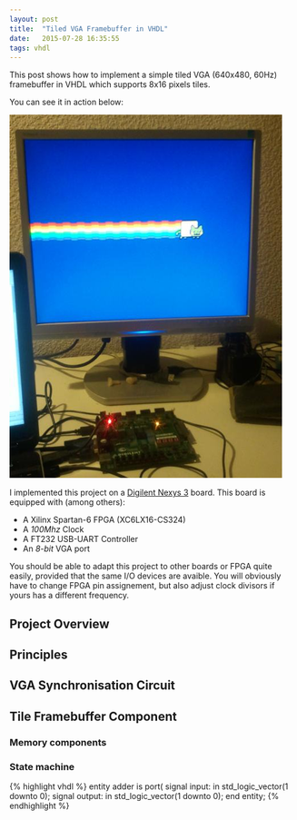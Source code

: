 ```yaml
---
layout: post
title:  "Tiled VGA Framebuffer in VHDL"
date:   2015-07-28 16:35:55
tags: vhdl
---
```


<!--

## Abstract ##

- Tiled VGA Framebuffer
- What does it do ?
- Differences with other VGA Controllers

## VGA Synchronization ##

- VGA Video interface dates back from the time of cathodic screens
- red, green, blue: ADC Resistor based ADC
- vsync, hsync: New line, new screen

- Figure explanation
    - Pixel rate
    - Hsync, Vsync

- Timing information
  
- References
    - [Nexys3 Reference Manual](http://www.digilentinc.com/Data/Products/NEXYS3/Nexys3_rm_V2.pdf) 

-->

This post shows how to implement a simple tiled VGA (640x480, 60Hz) framebuffer 
in VHDL which supports 8x16 pixels tiles.

You can see it in action below:

![Photo of Nexys3](/assets/tiled-vga-framebuffer-in-action.jpg) 

I implemented this project on a [Digilent Nexys 3](http://www.digilentinc.com/Products/Detail.cfm?NavPath=2,400,897&Prod=NEXYS3) board. This board is equipped with (among others):
    
- A Xilinx Spartan-6 FPGA (XC6LX16-CS324)
- A *100Mhz* Clock
- A FT232 USB-UART Controller
- An *8-bit* VGA port

You should be able to adapt this project to other boards or FPGA quite easily, 
provided that the same I/O devices are avaible. You will obviously have to change 
FPGA pin assignement, but also adjust clock divisors if yours has a different
frequency.

## Project Overview ##

## Principles ## 

## VGA Synchronisation Circuit ##

## Tile Framebuffer Component ##

### Memory components ###

### State machine ###

{% highlight vhdl %}
entity adder is
    port(
        signal input: in std_logic_vector(1 downto 0);
        signal output: in std_logic_vector(1 downto 0);
end entity;
{% endhighlight %}
